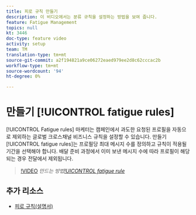 ```yaml
---
title: 피로 규칙 만들기
description: 이 비디오에서는 분류 규칙을 설정하는 방법을 보여 줍니다.
feature: Fatigue Management
topics: null
kt: 3446
doc-type: feature video
activity: setup
team: TM
translation-type: tm+mt
source-git-commit: a2f194821a9ce06272eaed979ee2d8c62cccac2b
workflow-type: tm+mt
source-wordcount: '94'
ht-degree: 0%

---
```



# 만들기 [!UICONTROL fatigue rules]

[!UICONTROL Fatigue rules] 마케터는 캠페인에서 과도한 요청된 프로필을 자동으로 제외하는 글로벌 크로스채널 비즈니스 규칙을 설정할 수 있습니다.
만들기 [!UICONTROL fatigue rules]는 프로필당 최대 메시지 수를 정의하고 규칙이 적용될 기간을 선택해야 합니다. 배달 준비 과정에서 이미 보낸 메시지 수에 따라 프로필이 해당되는 경우 전달에서 제외됩니다.

>[!VIDEO](https://video.tv.adobe.com/v/28450?quality=12)
*만드는 방법[!UICONTROL fatigue rule](04:49분)*

## 추가 리소스

* [피로 규칙(설명서)](https://docs.adobe.com/content/help/en/campaign-standard/using/administrating/working-with-typology-rules/fatigue-rules.html)

